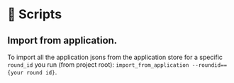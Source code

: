 # 📜 Scripts

## Import from application.

To import all the application jsons from the application store for a specific `round_id` you run (from project root):
`import_from_application --roundid=={your round id}`.
